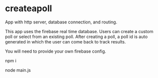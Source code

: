 # createapoll
App with http server, database connection, and routing.

This app uses the firebase real time database. Users can create a custom poll or select from an existing poll.
After creating a poll, a poll id is auto generated in which the user can come back to track results.

You will need to provide your own firebase config.

npm i

node main.js
